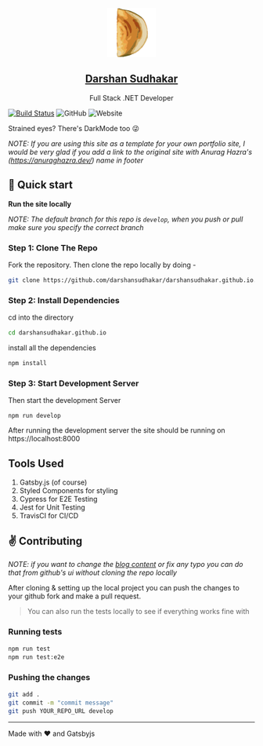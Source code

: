 <p align="center">
  <a href="https://darshansudhakar.github.io/">
    <img alt="Gatsby" src="./src/static/logo_noalpha.svg" width="100" />
    <h2 align="center">Darshan Sudhakar</h2>
  </a>
</p> 
<p align="center">Full Stack .NET Developer</p>

[![Build Status](https://travis-ci.com/DarshanSudhakar/darshansudhakar.github.io.svg?branch=develop)](https://travis-ci.com/DarshanSudhakar/darshansudhakar.github.io)
![GitHub](https://img.shields.io/github/license/darshansudhakar/darshansudhakar.github.io)
![Website](https://darshansudhakar.github.io/)

Strained eyes? There's DarkMode too :stuck_out_tongue_winking_eye:

*NOTE: If you are using this site as a template for your own portfolio site, I would be very glad if you add a link to the original site with Anurag Hazra's (https://anuraghazra.dev/) name in footer*

## :rocket: Quick start

**Run the site locally**

_NOTE: The default branch for this repo is `develop`, when you push or pull make sure you specify the correct branch_

### Step 1: Clone The Repo

Fork the repository. Then clone the repo locally by doing -

```bash
git clone https://github.com/darshansudhakar/darshansudhakar.github.io.git
```

### Step 2: Install Dependencies

cd into the directory

```bash
cd darshansudhakar.github.io
```

install all the dependencies
```bash
npm install
```

### Step 3: Start Development Server

Then start the development Server
```
npm run develop
```
After running the development server the site should be running on https://localhost:8000

## Tools Used

1. Gatsby.js (of course)
2. Styled Components for styling
3. Cypress for E2E Testing
4. Jest for Unit Testing
5. TravisCI for CI/CD

## :v: Contributing

*NOTE: if you want to change the [blog content](./content) or fix any typo you can do that from github's ui without cloning the repo locally*

After cloning & setting up the local project you can push the changes to your github fork and make a pull request.

> You can also run the tests locally to see if everything works fine with

### Running tests
```bash
npm run test
npm run test:e2e
```

### Pushing the changes

```bash
git add .
git commit -m "commit message"
git push YOUR_REPO_URL develop
```

------

Made with :heart: and Gatsbyjs
